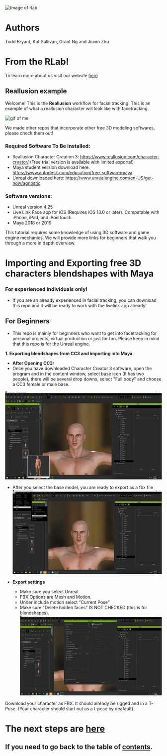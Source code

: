 ![Image of rlab](https://i.ibb.co/3zsstG6/Group-3.png)


# Authors

Todd Bryant, Kat Sullivan, Grant Ng and Jiuxin Zhu

# From the RLab!

To learn more about us visit our website [here](https://www.rlab.nyc/)


## Reallusion example

Welcome! This is the **Reallusion** workflow for facial tracking! This is an example of what a reallusion character will look like with facetracking. 

![gif of me](Media/reallusion.gif)

We made other repos that incorporate other free 3D modeling softwares, please check them out! 


### Required Software To Be Installed: 
* Reallusion Character Creation 3: https://www.reallusion.com/character-creator/ (Free trial version is available with limited exports!)
* Maya student version download here: https://www.autodesk.com/education/free-software/maya
* Unreal downloaded here: https://www.unrealengine.com/en-US/get-now/agnostic
### Software versions:
* Unreal version 4.25 
* Live Link Face app for iOS (Requires iOS 13.0 or later). Compatable with iPhone, iPad, and iPod touch. 
* Maya 2018 or 2019

This tutorial requires some knowledge of using 3D software and game engine mechanics. We will provide more links for beginners that walk you through a more in depth overview. 




# Importing and Exporting free 3D characters blendshapes with Maya

### For experienced individuals only!
 - If you are an already experienced in facial tracking, you can download this repo and it will be ready to work with the livelink app already!

## For Beginners
 - This repo is mainly for beginners who want to get into facetracking for personal projects, virtual production or just for fun. Please keep in mind that this repo is for the Unreal engine.


**1. Exporting blendshapes from CC3 and importing into Maya**
   - **After Opening CC3:**
   - Once you have downloaded Character Creator 3 software, open the program and in the content window, select base icon (It has two people), there will be several drop downs, select "Full body" and choose a CC3 female or male base. 

![Reallusion model](Media/reallusion3.png)

   - After you select the base model, you are ready to export as a fbx file
![Reallusion fbx](Media/reallusion4.png)

   - **Export settings**
     - Make sure you select Unreal.
     - FBX Options are Mesh and Motion. 
     - Under include motion select "Current Pose"
	 - Make sure "Delete hidden faces" IS NOT CHECKED (this is for blendshapes). 
![reallusion fbx export](Media/reallusion5.png)

Download your character as FBX. It should already be rigged and in a T-Pose. (Your character should start out as a t-pose by deafault). 
 

# The next steps are [here](https://github.com/RLabNYC/Rlab_FaceTracking_reallusion/blob/master/RUNSCRIPT.md)

## If you need to go back to the table of [contents](https://github.com/RLabNYC/RLab_Facetracking). 





